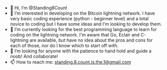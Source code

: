 - 👋 Hi, I’m @Standing8Count
- 👀 I’m interested in developing on the Bitcoin lightning network. I have very basic coding experience (python - beginner level) and a total novice to coding but I have some ideas and I'm looking to develop them.
- 🌱 I’m currently looking for the best programming language to learn for coding on the lightning network. I'm aware that Go, Eclair and C-lightning are available, but have no idea about the pros and cons for each of those, nor do I know which to start off with.
- 💞️ I’m looking for anyone with the patience to hand hold and guide a noob! And collaborate!
- 📫 How to reach me: standing.8.count.is.the.1@gmail.com 

<!---
Standing8Count/Standing8Count is a ✨ special ✨ repository because its `README.md` (this file) appears on your GitHub profile.
You can click the Preview link to take a look at your changes.
--->

